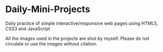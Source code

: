 # Daily-Mini-Projects
Daily practice of simple interactive/responsive web pages using HTML5, CSS3 and JavaScript

All the images used in the projects are shot by myself. Please do not circulate or use the images without citation.

